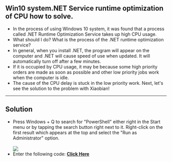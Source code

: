 <h2>Win10 system.NET Service runtime optimization of CPU how to solve.</h2>

<ul><li>In the process of using Windows 10 system, it was found that a process called .NET Runtime Optimization Service takes up high CPU usage.</li>

<li>What should I do? What is the process of the .NET runtime optimization service?</li>

<li>In general, when you install .NET, the program will appear on the computer and .NET will cause speed of use when updated. It will automatically turn off after a few minutes.</li>

<li>If it is occupied by CPU usage, it may be because some high priority orders are made as soon as possible and other low priority jobs work when the computer is idle.</li>

<li>The cause of the CPU delay is stuck in the low priority work. Next, let's see the solution to the problem with Xiaobian!</li></ul>
<hr>
<h2>Solution</h2>
<ul><li>Press Windows + Q to search for "PowerShell" either right in the Start menu or by tapping the search button right next to it. Right-click on the first result which appears at the top and select the "Run as Administrator" option.</li>
<br/><img src="https://i.imgur.com/grV7hII.png">
<li>Enter the following code: <a href="https://raw.githubusercontent.com/duyplus/Fix-High-CPU-Usage-by-.NET-Runtime-Optimization-Service/master/code.txt"><b>Click Here</b></a>
</li></ul>
